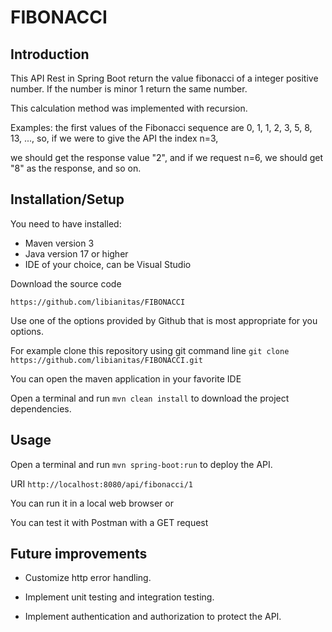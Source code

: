 # FIBONACCI
## Introduction
   This API Rest in Spring Boot return the value fibonacci of a integer positive number. If the number is minor 1 return the same number.

   This calculation method was implemented with recursion.

   Examples: the first values of the Fibonacci sequence are 0, 1, 1, 2, 3, 5, 8, 13, ..., so, if we were to give the API the index n=3, 
   
   we should get the response value "2", and if we request n=6, we should get "8" as the response, and so on.
   
## Installation/Setup
   You need to have installed:
   - Maven version 3
   - Java version 17 or higher
   - IDE of your choice, can be Visual Studio
     
Download the source code 

`https://github.com/libianitas/FIBONACCI`

Use one of the options provided by Github that is most appropriate for you options. 

For example clone this repository using git command line `git clone https://github.com/libianitas/FIBONACCI.git`

You can open the maven application in your favorite IDE 

Open a terminal and run `mvn clean install` to download the project dependencies.

## Usage

Open a terminal and run `mvn spring-boot:run` to deploy the API.

URI `http://localhost:8080/api/fibonacci/1`

You can run it in a local  web browser or

You can test it with Postman with a GET request

## Future improvements

- Customize http error handling.

- Implement unit testing and integration testing.

- Implement authentication and authorization to protect the API.




     

   
   
